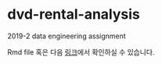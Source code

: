 # dvd-rental-analysis
2019-2 data engineering assignment

Rmd file 혹은 다음 [링크](https://yonseijaewon.github.io/DVD_Rental_Data_Analysis/)에서 확인하실 수 있습니다.